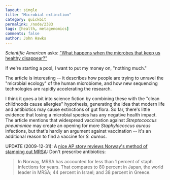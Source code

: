 ```yaml
---
layout: single 
title: "Microbial extinction" 
category: quickbit
permalink: /node/2383
tags: [health, metagenomics] 
comments: false 
author: John Hawks 
---
```


<i>Scientific American</i> asks: <a href="http://www.scientificamerican.com/article.cfm?id=human-microbiome-change&page=3">"What happens when the microbes that keep us healthy disappear?"</a>

If we're starting a pool, I want to put my money on, "nothing much." 

The article is interesting -- it describes how people are trying to unravel the "microbial ecology" of the human microbiome, and how new sequencing technologies are rapidly accelerating the research. 

I think it goes a bit into science fiction by combining these with the "clean childhoods cause allergies" hypothesis, generating the idea that modern life and antibiotics may cause extinctions of gut flora. So far, there's little evidence that losing a microbial species has any negative health impact. The article mentions that widespread vaccination against <i>Streptococcus pneumoniae</i> may create an opening for more <i>Staphylococcus aureus</i> infections, but that's hardly an argument against vaccination -- it's an additional reason to find a vaccine for <i>S. aureus</i>. 

UPDATE (2009-12-31): A <a href="http://www.cbsnews.com/stories/2009/12/23/tech/main6014559.shtml">nice AP story reviews Norway's method of stamping out MRSA</a>: Don't prescribe antibiotics: 

<blockquote>In Norway, MRSA has accounted for less than 1 percent of staph infections for years. That compares to 80 percent in Japan, the world leader in MRSA; 44 percent in Israel; and 38 percent in Greece. </blockquote>





